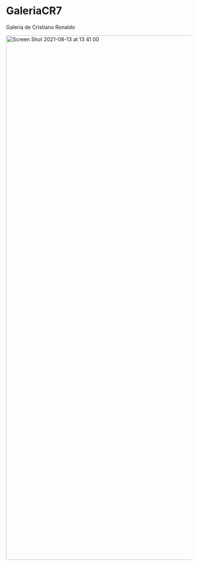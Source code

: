 # GaleriaCR7
Galeria de Cristiano Ronaldo

<img width="1426" alt="Screen Shot 2021-08-13 at 13 41 00" src="https://user-images.githubusercontent.com/55326984/129404533-590e2312-3593-4060-b2d9-6b91eca6c635.png">
